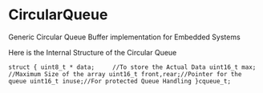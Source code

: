 CircularQueue
=============

Generic Circular Queue Buffer implementation for Embedded Systems

Here is the Internal Structure of the Circular Queue

`struct {
	uint8_t * data; 	//To store the Actual Data
	uint16_t max;   	//Maximum Size of the array
	uint16_t front,rear;//Pointer for the queue
	uint16_t inuse;//For protected Queue Handling
}cqueue_t;`
